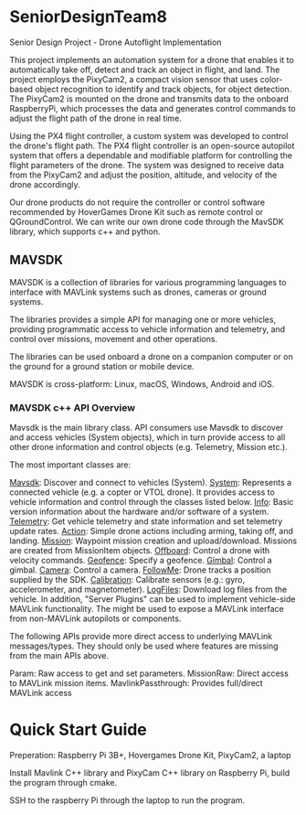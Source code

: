 # SeniorDesignTeam8

Senior Design Project - Drone Autoflight Implementation

This project implements an automation system for a drone that enables it to automatically take off, detect and track an object in flight, and land. The project employs the PixyCam2, a compact vision sensor that uses color-based object recognition to identify and track objects, for object detection. The PixyCam2 is mounted on the drone and transmits data to the onboard RaspberryPi, which processes the data and generates control commands to adjust the flight path of the drone in real time.

Using the PX4 flight controller, a custom system was developed to control the drone's flight path. The PX4 flight controller is an open-source autopilot system that offers a dependable and modifiable platform for controlling the flight parameters of the drone. The system was designed to receive data from the PixyCam2 and adjust the position, altitude, and velocity of the drone accordingly.

Our drone products do not require the controller or control software recommended by HoverGames Drone Kit such as remote control or QGroundControl. We can write our own drone code through the MavSDK library, which supports c++ and python.

## MAVSDK

MAVSDK is a collection of libraries for various programming languages to interface with MAVLink systems such as drones, cameras or ground systems.

The libraries provides a simple API for managing one or more vehicles, providing programmatic access to vehicle information and telemetry, and control over missions, movement and other operations.

The libraries can be used onboard a drone on a companion computer or on the ground for a ground station or mobile device.

MAVSDK is cross-platform: Linux, macOS, Windows, Android and iOS.

### MAVSDK c++ API Overview

Mavsdk is the main library class. API consumers use Mavsdk to discover and access vehicles (System objects), which in turn provide access to all other drone information and control objects (e.g. Telemetry, Mission etc.).

The most important classes are:

[Mavsdk](https://mavsdk.mavlink.io/main/en/cpp/api_reference/classmavsdk_1_1_mavsdk.html): Discover and connect to vehicles (System).
[System](https://mavsdk.mavlink.io/main/en/cpp/api_reference/classmavsdk_1_1_system.html): Represents a connected vehicle (e.g. a copter or VTOL drone). It provides access to vehicle information and control through the classes listed below.
[Info](https://mavsdk.mavlink.io/main/en/cpp/api_reference/classmavsdk_1_1_info.html): Basic version information about the hardware and/or software of a system.
[Telemetry](https://mavsdk.mavlink.io/main/en/cpp/api_reference/classmavsdk_1_1_telemetry.html): Get vehicle telemetry and state information and set telemetry update rates.
[Action](https://mavsdk.mavlink.io/main/en/cpp/api_reference/classmavsdk_1_1_action.html): Simple drone actions including arming, taking off, and landing.
[Mission](https://mavsdk.mavlink.io/main/en/cpp/api_reference/classmavsdk_1_1_mission.html): Waypoint mission creation and upload/download. Missions are created from MissionItem objects.
[Offboard](https://mavsdk.mavlink.io/main/en/cpp/api_reference/classmavsdk_1_1_offboard.html): Control a drone with velocity commands.
[Geofence](https://mavsdk.mavlink.io/main/en/cpp/api_reference/classmavsdk_1_1_geofence.html): Specify a geofence.
[Gimbal](https://mavsdk.mavlink.io/main/en/cpp/api_reference/classmavsdk_1_1_gimbal.html): Control a gimbal.
[Camera](https://mavsdk.mavlink.io/main/en/cpp/api_reference/classmavsdk_1_1_camera.html): Control a camera.
[FollowMe](https://mavsdk.mavlink.io/main/en/cpp/api_reference/classmavsdk_1_1_followme.html): Drone tracks a position supplied by the SDK.
[Calibration](https://mavsdk.mavlink.io/main/en/cpp/api_reference/classmavsdk_1_1_calibration.html): Calibrate sensors (e.g.: gyro, accelerometer, and magnetometer).
[LogFiles](https://mavsdk.mavlink.io/main/en/cpp/api_reference/classmavsdk_1_1_logfiles.html): Download log files from the vehicle.
In addition, "Server Plugins" can be used to implement vehicle-side MAVLink functionality. The might be used to expose a MAVLink interface from non-MAVLink autopilots or components.

The following APIs provide more direct access to underlying MAVLink messages/types. They should only be used where features are missing from the main APIs above.

Param: Raw access to get and set parameters.
MissionRaw: Direct access to MAVLink mission items.
MavlinkPassthrough: Provides full/direct MAVLink access

# Quick Start Guide

Preperation: Raspberry Pi 3B+, Hovergames Drone Kit, PixyCam2, a laptop

Install Mavlink C++ library and PixyCam C++ library on Raspberry Pi, build the program through cmake.

SSH to the raspberry Pi through the laptop to run the program.
